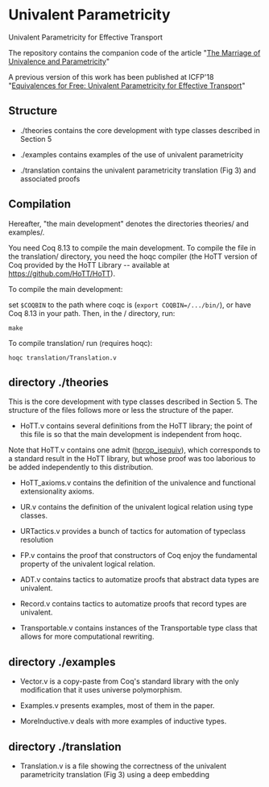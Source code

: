 # Univalent Parametricity 
Univalent Parametricity for Effective Transport

The repository contains the companion code of the article
"[The Marriage of Univalence and Parametricity](http://arxiv.org/abs/1909.05027)"

A previous version of this work has been published at ICFP'18
"[Equivalences for Free: Univalent Parametricity for Effective Transport](https://hal.inria.fr/hal-01559073)"

## Structure

- ./theories
  contains the core development with type classes described in Section 5

- ./examples
  contains examples of the use of univalent parametricity

- ./translation
   contains the univalent parametricity translation (Fig 3) and associated proofs 

## Compilation

Hereafter, "the main development" denotes the directories theories/ and examples/.

You need Coq 8.13 to compile the main development. To compile the file in the translation/ directory, you need the hoqc compiler (the HoTT version of Coq provided by the HoTT Library -- available at https://github.com/HoTT/HoTT).

To compile the main development:

   set `$COQBIN` to the path where coqc is (`export COQBIN=/.../bin/`),
   or have Coq 8.13 in your path. Then, in the / directory, run:

	make

To compile translation/ run (requires hoqc):

    hoqc translation/Translation.v

## directory ./theories

This is the core development with type classes described in Section 5. 
The structure of the files follows more or less the structure of the paper.

* HoTT.v contains several definitions from the HoTT library; the point of this file is so that the main development is independent from hoqc.

Note that HoTT.v contains one admit
([hprop_isequiv](https://github.com/CoqHott/univalent_parametricity/blob/master/theories/HoTT.v#L649-L650)),
which corresponds to a standard result in the HoTT library, but whose
proof was too laborious to be added independently to this distribution.

* HoTT_axioms.v contains the definition of the univalence and
  functional extensionality axioms.

* UR.v contains the definition of the univalent logical relation using type classes.

* URTactics.v provides a bunch of tactics for automation of typeclass
resolution

* FP.v contains the proof that constructors of Coq enjoy the
fundamental property of the univalent logical relation.

* ADT.v contains tactics to automatize proofs that abstract data types are
univalent.

* Record.v contains tactics to automatize proofs that record types are
univalent.

* Transportable.v contains instances of the Transportable type class
  that allows for more computational rewriting.

## directory ./examples

* Vector.v is a copy-paste from Coq's standard library with the
  only modification that it uses universe polymorphism.

* Examples.v presents examples, most of them in the paper.

* MoreInductive.v deals with more examples of inductive types.


## directory ./translation

* Translation.v is a file showing the correctness of the univalent parametricity translation (Fig 3) using a deep embedding
